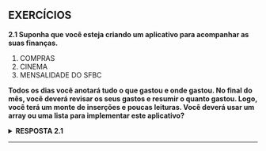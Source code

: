 ## EXERCÍCIOS

**2.1 Suponha que você esteja criando um aplicativo para acompanhar as suas finanças.**

1. COMPRAS
2. CINEMA
3. MENSALIDADE DO SFBC

**Todos os dias você anotará tudo o que gastou e onde gastou. No final do mês, você deverá revisar os seus gastos e resumir o quanto gastou. Logo, você terá um monte de inserções e poucas leituras. Você deverá usar um array ou uma lista para implementar este aplicativo?**

<details>
  <summary><b>RESPOSTA 2.1</b></summary></br>
    Como haverá mais inserções que leituras, e já que inserção na lista tem tempo de execução constante O(<sub>1</sub>), deveremos usar a lista.</br>
    Vale lembrar que a leitura vai ser feita uma vez no mês, e ela pode ser feita em sequência, o que não seria um problema para uma lista encadeada.
</details>

-------
